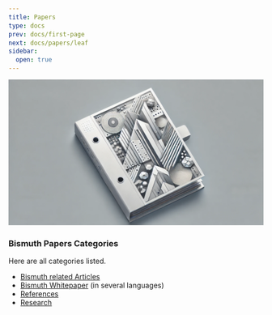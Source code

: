 ```yaml
---
title: Papers
type: docs
prev: docs/first-page
next: docs/papers/leaf
sidebar:
  open: true
---
```

![](/images/2025-03-10-papers.webp)

### Bismuth Papers Categories

Here are all categories listed.

* [Bismuth related Articles](/docs/papers/articles)
* [Bismuth Whitepaper](/docs/papers/whitepaper) (in several languages)
* [References](/docs/papers/references)
* [Research](/docs/papers/research)